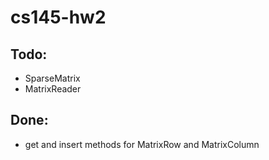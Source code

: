 # cs145-hw2

## Todo:
- SparseMatrix
- MatrixReader

## Done:
- get and insert methods for MatrixRow and MatrixColumn
